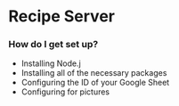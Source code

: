 # Recipe Server #

### How do I get set up? ###

* Installing Node.j
* Installing all of the necessary packages
* Configuring the ID of your Google Sheet
* Configuring for pictures